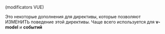 (modificators VUE)

Это некоторые дополнения для директивы, которые позволяют ИЗМЕНИТЬ поведение этой директивы. Чаще всего используется для **v-model** и **событий**